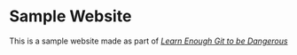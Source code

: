 # Sample Website

This is a sample website made as part of [*Learn Enough Git to be Dangerous*](http://learnenough.com/git-tutorial)